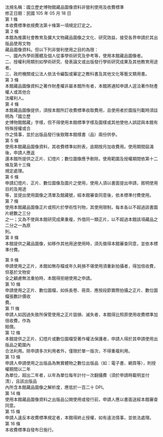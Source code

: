 法規名稱：國立歷史博物館藏品圖像資料非營利使用及收費標準  
修正日期：民國 105 年 05 月 18 日  
第 1 條  
本收費標準依規費法第十條第一項規定訂定之。  
第 2 條  
本館為推廣社會教育及擴大文物藏品圖像之文化、研究效益，接受各界申請於其出版品使用文物  
藏品圖像資料。但以下列非營利使用之目的為限：  
一、國內外學術團體及個人從事學術研究及參考等，使用本館藏品圖像者。  
二、授權利用類別如學術研究、發表論文或出版發行學術研究成果及其他教育用途者。  
三、政府機關或公法人依法令編製或審定之教科書及其他文化等藝文類用書。  
第 3 條  
本館藏品圖像資料之著作財產權非屬本館所有者，本館將通知申請人逕洽著作財產權人或其他合  
法權利人。  
第 4 條  
本館藏品圖像提供，須按本館所訂收費標準收取費用，且使用者於圖版刊載時須註明為「國立歷  
史博物館館藏」字樣，但不得使用本館標準字樣及圖樣或其他使他人誤認與本館有特殊授權或合  
作之情事，並於出版品發行後致贈本館樣書（品）兩份供參。  
第 5 條  
使用本館藏品圖像資料，其收費標準如附表，逾期按月加收費用。使用期間屆滿後，申請人應返  
還本館所提供之正片、幻燈片；數位圖像應予刪除。使用範圍及授權期間依第十二條及第十三條  
規定處理。  
第 6 條  
申請幻燈片、正片、數位圖像及圖片之使用，使用人須以書面提出申請，敘明使用目的及用途  
等，並提出使用圖像之清單及館藏號，經本館審查同意後，依本標準付費使用。  
第 7 條  
使用本館藏品圖像正片或照片於學術性刊物，其使用限制，每本各以不超過該書圖片總數之三分  
之一；又為不使與本館研究成果重複，外借同一類正片，以不超過本館該項藏品之二分之一為原  
則。  
第 8 條  
本館提供之藏品圖像，如移作其他用途使用時，須先徵得本館審查同意，並依本標準付費。  


第 9 條  
申請使用之正片，本館如無存檔或年久耗損不堪使用須重新拍攝者，得加倍收費，但基於文物安  
全之顧慮無法重拍時，本館得拒絕使用之申請。  
第 10 條  
申請使用之正片、數位圖檔，如係長卷、冊頁、應按段節實際拍攝之正片、數位圖檔張數計價收  
費。  
第 11 條  
申請人如因過失致所保管使用之正片毀損、滅失者，本館得比照原使用收費標準加倍收費，作為  
賠償。  
第 12 條  
本館提供之正片、幻燈片或數位圖檔受著作權法保護者，申請人得於其申請使用出版品之範圍內  
合法利用。除申請多次利用者外，僅限於單一版次，不得重複利用。  
第 13 條  
申請人申請使用之出版品為無實體物之數位出版品（如：電子書、網頁等），則授權期間以二年  
為單位，超出二年者，以年為單位每年計付一次翻攝費（須於申請時載明並付清），且該出版品  
內所含本館藏品圖像之解析度，應低於一百二十 DPI。  
第 14 條  
使用本館藏品圖像資料之出版品公開使用或發行前，申請人應以書面送經本館審查同意。  
第 15 條  
申請人違反本收費標準規定者，本館得終止授權，如有違法情事，並依法處理。  
第 16 條  
本收費標準自發布日施行。  


